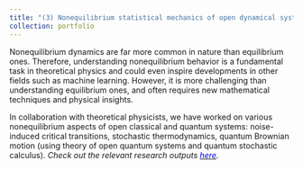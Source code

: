 ```yaml
---
title: "(3) Nonequilibrium statistical mechanics of open dynamical systems"
collection: portfolio
---
```

Nonequilibrium dynamics are far more common in nature than equilibrium ones. Therefore, understanding nonequilibrium behavior is a fundamental task in theoretical physics and could even inspire developments in other fields such as machine learning. However, it is more challenging than understanding equilibrium ones, and often requires new mathematical techniques and physical insights.

In collaboration with theoretical physicists, we have worked on various nonequilibrium aspects of open classical and quantum systems: noise-induced critical transitions, stochastic thermodynamics, quantum Brownian motion (using theory of open quantum systems and quantum stochastic calculus). <i>Check out the relevant research outputs [<font color = "blue">here</font>](https://shoelim.github.io/publications/).</i>
